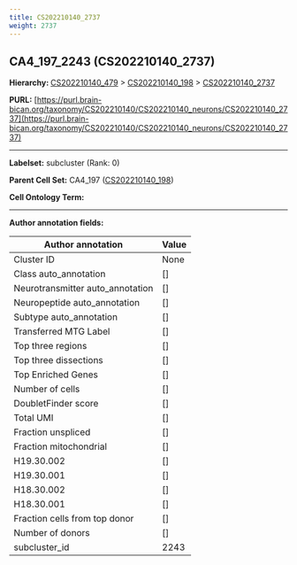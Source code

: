 ```yaml
---
title: CS202210140_2737
weight: 2737
---
```

## CA4_197_2243 (CS202210140_2737)
<b>Hierarchy: </b>
[CS202210140_479](../CS202210140_479) >
[CS202210140_198](../CS202210140_198) >
[CS202210140_2737](../CS202210140_2737)

**PURL:** [https://purl.brain-bican.org/taxonomy/CS202210140/CS202210140_neurons/CS202210140_2737](https://purl.brain-bican.org/taxonomy/CS202210140/CS202210140_neurons/CS202210140_2737)

---


**Labelset:** subcluster (Rank: 0)

**Parent Cell Set:** CA4_197 ([CS202210140_198](../CS202210140_198))



**Cell Ontology Term:** 

[MARKER GENES.]: #


---

[TRANSFERRED ANNOTATIONS.]: #


[AUTHOR ANNOTATION FIELDS.]: #


**Author annotation fields:**

| Author annotation | Value |
|-------------------|-------|
|Cluster ID|None|
|Class auto_annotation|[]|
|Neurotransmitter auto_annotation|[]|
|Neuropeptide auto_annotation|[]|
|Subtype auto_annotation|[]|
|Transferred MTG Label|[]|
|Top three regions|[]|
|Top three dissections|[]|
|Top Enriched Genes|[]|
|Number of cells|[]|
|DoubletFinder score|[]|
|Total UMI|[]|
|Fraction unspliced|[]|
|Fraction mitochondrial|[]|
|H19.30.002|[]|
|H19.30.001|[]|
|H18.30.002|[]|
|H18.30.001|[]|
|Fraction cells from top donor|[]|
|Number of donors|[]|
|subcluster_id|2243|
